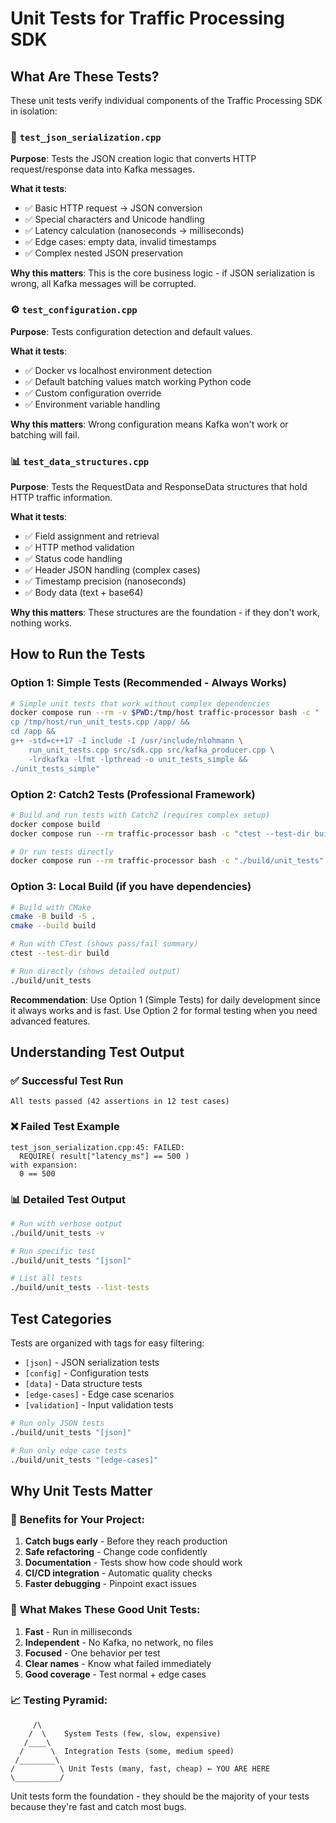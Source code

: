 # Unit Tests for Traffic Processing SDK

## What Are These Tests?

These unit tests verify individual components of the Traffic Processing SDK in isolation:

### 🧪 `test_json_serialization.cpp`

**Purpose**: Tests the JSON creation logic that converts HTTP request/response data into Kafka messages.

**What it tests**:

- ✅ Basic HTTP request → JSON conversion
- ✅ Special characters and Unicode handling
- ✅ Latency calculation (nanoseconds → milliseconds)
- ✅ Edge cases: empty data, invalid timestamps
- ✅ Complex nested JSON preservation

**Why this matters**: This is the core business logic - if JSON serialization is wrong, all Kafka messages will be corrupted.

### ⚙️ `test_configuration.cpp`

**Purpose**: Tests configuration detection and default values.

**What it tests**:

- ✅ Docker vs localhost environment detection
- ✅ Default batching values match working Python code
- ✅ Custom configuration override
- ✅ Environment variable handling

**Why this matters**: Wrong configuration means Kafka won't work or batching will fail.

### 📊 `test_data_structures.cpp`

**Purpose**: Tests the RequestData and ResponseData structures that hold HTTP traffic information.

**What it tests**:

- ✅ Field assignment and retrieval
- ✅ HTTP method validation
- ✅ Status code handling
- ✅ Header JSON handling (complex cases)
- ✅ Timestamp precision (nanoseconds)
- ✅ Body data (text + base64)

**Why this matters**: These structures are the foundation - if they don't work, nothing works.

## How to Run the Tests

### Option 1: Simple Tests (Recommended - Always Works)

```bash
# Simple unit tests that work without complex dependencies
docker compose run --rm -v $PWD:/tmp/host traffic-processor bash -c "
cp /tmp/host/run_unit_tests.cpp /app/ &&
cd /app &&
g++ -std=c++17 -I include -I /usr/include/nlohmann \
    run_unit_tests.cpp src/sdk.cpp src/kafka_producer.cpp \
    -lrdkafka -lfmt -lpthread -o unit_tests_simple &&
./unit_tests_simple"
```

### Option 2: Catch2 Tests (Professional Framework)

```bash
# Build and run tests with Catch2 (requires complex setup)
docker compose build
docker compose run --rm traffic-processor bash -c "ctest --test-dir build"

# Or run tests directly
docker compose run --rm traffic-processor bash -c "./build/unit_tests"
```

### Option 3: Local Build (if you have dependencies)

```bash
# Build with CMake
cmake -B build -S .
cmake --build build

# Run with CTest (shows pass/fail summary)
ctest --test-dir build

# Run directly (shows detailed output)
./build/unit_tests
```

**Recommendation**: Use Option 1 (Simple Tests) for daily development since it always works and is fast. Use Option 2 for formal testing when you need advanced features.

## Understanding Test Output

### ✅ Successful Test Run

```
All tests passed (42 assertions in 12 test cases)
```

### ❌ Failed Test Example

```
test_json_serialization.cpp:45: FAILED:
  REQUIRE( result["latency_ms"] == 500 )
with expansion:
  0 == 500
```

### 📊 Detailed Test Output

```bash
# Run with verbose output
./build/unit_tests -v

# Run specific test
./build/unit_tests "[json]"

# List all tests
./build/unit_tests --list-tests
```

## Test Categories

Tests are organized with tags for easy filtering:

- `[json]` - JSON serialization tests
- `[config]` - Configuration tests
- `[data]` - Data structure tests
- `[edge-cases]` - Edge case scenarios
- `[validation]` - Input validation tests

```bash
# Run only JSON tests
./build/unit_tests "[json]"

# Run only edge case tests
./build/unit_tests "[edge-cases]"
```

## Why Unit Tests Matter

### 🚀 **Benefits for Your Project**:

1. **Catch bugs early** - Before they reach production
2. **Safe refactoring** - Change code confidently
3. **Documentation** - Tests show how code should work
4. **CI/CD integration** - Automatic quality checks
5. **Faster debugging** - Pinpoint exact issues

### 🎯 **What Makes These Good Unit Tests**:

1. **Fast** - Run in milliseconds
2. **Independent** - No Kafka, no network, no files
3. **Focused** - One behavior per test
4. **Clear names** - Know what failed immediately
5. **Good coverage** - Test normal + edge cases

### 📈 **Testing Pyramid**:

```
     /\
    /  \    System Tests (few, slow, expensive)
   /____\
  /      \  Integration Tests (some, medium speed)
 /________\
/          \ Unit Tests (many, fast, cheap) ← YOU ARE HERE
\__________/
```

Unit tests form the foundation - they should be the majority of your tests because they're fast and catch most bugs.
